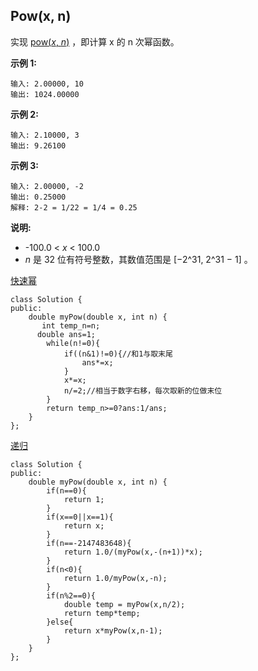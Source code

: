 ## Pow(x, n)

实现 [pow(*x*, *n*)](https://www.cplusplus.com/reference/valarray/pow/) ，即计算 x 的 n 次幂函数。

**示例 1:**

```
输入: 2.00000, 10
输出: 1024.00000
```

**示例 2:**

```
输入: 2.10000, 3
输出: 9.26100
```

**示例 3:**

```
输入: 2.00000, -2
输出: 0.25000
解释: 2-2 = 1/22 = 1/4 = 0.25
```

**说明:**

- -100.0 < *x* < 100.0
- *n* 是 32 位有符号整数，其数值范围是 [−2^31, 2^31 − 1] 。

[快速幂](https://leetcode-cn.com/problems/powx-n/solution/zuo-zhe-ge-ti-jiu-shi-wei-liao-xue-xi-kuai-su-mi-b/)

```
class Solution {
public:
    double myPow(double x, int n) {
       int temp_n=n;
      double ans=1;
        while(n!=0){
            if((n&1)!=0){//和1与取末尾
                ans*=x;
            }
            x*=x;
            n/=2;//相当于数字右移，每次取新的位做末位
        }
        return temp_n>=0?ans:1/ans;
    }
};
```

[递归](https://leetcode-cn.com/problems/powx-n/solution/xun-xu-jian-jin-san-chong-fang-fa-50-powx-n-by-fe-/)

```
class Solution {
public:
    double myPow(double x, int n) {
        if(n==0){
            return 1;
        }
        if(x==0||x==1){
            return x;
        }
        if(n==-2147483648){
            return 1.0/(myPow(x,-(n+1))*x);
        }
        if(n<0){
            return 1.0/myPow(x,-n);
        }
        if(n%2==0){
            double temp = myPow(x,n/2);
            return temp*temp;
        }else{
            return x*myPow(x,n-1);
        }
    }
};
```

